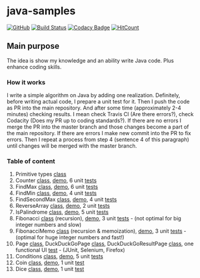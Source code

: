 # java-samples

[![GitHub](https://img.shields.io/github/license/mashape/apistatus.svg)](https://github.com/BurhanH/java-samples/blob/master/LICENSE)
[![Build Status](https://travis-ci.org/BurhanH/java-samples.svg?branch=master)](https://travis-ci.org/BurhanH/java-samples)
[![Codacy Badge](https://api.codacy.com/project/badge/Grade/26eacc4cb5384258afcbe79e7c943b6b)](https://www.codacy.com/app/BurhanH/java-samples?utm_source=github.com&amp;utm_medium=referral&amp;utm_content=BurhanH/java-samples&amp;utm_campaign=Badge_Grade)
[![HitCount](http://hits.dwyl.com/BurhanH/java-samples.svg)](http://hits.dwyl.com/BurhanH/java-samples)


## Main purpose

The idea is show my knowledge and an ability write Java code. Plus enhance coding skills.

### How it works

I write a simple algorithm on Java by adding one realization. Definitely, before writing actual code, I prepare a unit test for it. Then I push the code as PR into the main repository. And after some time (approximately 2-4 minutes) checking results. I mean check Travis CI (Are there errors?), check Codacity (Does my PR up to coding standards?). If there are no errors I merge the PR into the master branch and those changes become a part of the main repository. If there are errors I make new commit into the PR to fix errors. Then I repeat a process from step 4 (sentence 4 of this paragraph) until changes will be merged with the master branch.

### Table of content
1.  Primitive types [class](https://github.com/BurhanH/java-samples/blob/master/src/main/java/com/mycompany/codesamples/PrimitiveTypes.java)
2.  Counter [class](https://github.com/BurhanH/java-samples/blob/master/src/main/java/com/mycompany/codesamples/Counter.java), [demo](https://github.com/BurhanH/java-samples/blob/master/src/main/java/com/mycompany/codesamples/CounterDemo.java), 6 unit [tests](https://github.com/BurhanH/java-samples/blob/master/src/test/java/com/mycompany/codesamples/CounterTest.java)
3.  FindMax [class](https://github.com/BurhanH/java-samples/blob/master/src/main/java/com/mycompany/codesamples/FindMax.java), [demo](https://github.com/BurhanH/java-samples/blob/master/src/main/java/com/mycompany/codesamples/FindMaxDemo.java), 6 unit [tests](https://github.com/BurhanH/java-samples/blob/master/src/test/java/com/mycompany/codesamples/FindMaxTest.java)
4.  FindMin [class](https://github.com/BurhanH/java-samples/blob/master/src/main/java/com/mycompany/codesamples/FindMin.java), [demo](https://github.com/BurhanH/java-samples/blob/master/src/main/java/com/mycompany/codesamples/FindMinDemo.java), 4 unit [tests](https://github.com/BurhanH/java-samples/blob/master/src/test/java/com/mycompany/codesamples/FindMinTest.java)
5.  FindSecondMax [class](https://github.com/BurhanH/java-samples/blob/master/src/main/java/com/mycompany/codesamples/FindSecondMax.java), [demo](https://github.com/BurhanH/java-samples/blob/master/src/main/java/com/mycompany/codesamples/FindSecondMaxDemo.java), 4 unit [tests](https://github.com/BurhanH/java-samples/blob/master/src/test/java/com/mycompany/codesamples/FindSecondMaxTest.java)
6.  ReverseArray [class](https://github.com/BurhanH/java-samples/blob/master/src/main/java/com/mycompany/codesamples/ReverseArray.java), [demo](https://github.com/BurhanH/java-samples/blob/master/src/main/java/com/mycompany/codesamples/ReverseArrayDemo.java), 2 unit [tests](https://github.com/BurhanH/java-samples/blob/master/src/test/java/com/mycompany/codesamples/ReveseArrayTest.java)
7.  IsPalindrome [class](https://github.com/BurhanH/java-samples/blob/master/src/main/java/com/mycompany/codesamples/IsPalindrome.java), [demo](https://github.com/BurhanH/java-samples/blob/master/src/main/java/com/mycompany/codesamples/IsPalindromeDemo.java), 5 unit [tests](https://github.com/BurhanH/java-samples/blob/master/src/test/java/com/mycompany/codesamples/IsPalindromeTest.java)
8.  Fibonacci [class](https://github.com/BurhanH/java-samples/blob/master/src/main/java/com/mycompany/codesamples/Fibonacci.java) (recursion), [demo](https://github.com/BurhanH/java-samples/blob/master/src/main/java/com/mycompany/codesamples/FibonacciDemo.java), 3 unit [tests](https://github.com/BurhanH/java-samples/blob/master/src/test/java/com/mycompany/codesamples/FibonacciTest.java) - (not optimal for big integer numbers and slow)
9.  FibonacciMemo [class](https://github.com/BurhanH/java-samples/blob/master/src/main/java/com/mycompany/codesamples/FibonacciMemo.java) (recursion & memoization), [demo](https://github.com/BurhanH/java-samples/blob/master/src/main/java/com/mycompany/codesamples/FibonacciMemoDemo.java), 3 unit [tests](https://github.com/BurhanH/java-samples/blob/master/src/test/java/com/mycompany/codesamples/FibonacciMemoTest.java) - (optimal for huge integer numbers and fast!)
10. Page [class](https://github.com/BurhanH/java-samples/blob/master/src/main/java/com/mycompany/codesamples/Page.java), DuckDuckGoPage [class](https://github.com/BurhanH/java-samples/blob/master/src/main/java/com/mycompany/codesamples/DuckDuckGoPage.java), DuckDuckGoResultPage [class](https://github.com/BurhanH/java-samples/blob/master/src/main/java/com/mycompany/codesamples/DuckDuckGoResultPage.java), one functional UI [test](https://github.com/BurhanH/java-samples/blob/master/src/test/java/com/mycompany/codesamples/DuckDuckGoTest.java) - (JUnit, Selenium, Firefox)
11. Conditions [class](https://github.com/BurhanH/java-samples/blob/master/src/main/java/com/mycompany/codesamples/AgeCategory.java), [demo](https://github.com/BurhanH/java-samples/blob/master/src/main/java/com/mycompany/codesamples/AgeCategoryDemo.java), 5 unit [tests](https://github.com/BurhanH/java-samples/blob/master/src/test/java/com/mycompany/codesamples/AgeCategoryTest.java)
12. Coin [class](https://github.com/BurhanH/java-samples/blob/master/src/main/java/com/mycompany/codesamples/Coin.java), [demo](https://github.com/BurhanH/java-samples/blob/master/src/main/java/com/mycompany/codesamples/CoinDemo.java), 1 unit [test](https://github.com/BurhanH/java-samples/blob/master/src/test/java/com/mycompany/codesamples/CoinTest.java)
13. Dice [class](https://github.com/BurhanH/java-samples/blob/master/src/main/java/com/mycompany/codesamples/Dice.java), [demo](https://github.com/BurhanH/java-samples/blob/master/src/main/java/com/mycompany/codesamples/DiceDemo.java), 1 unit [test](https://github.com/BurhanH/java-samples/blob/master/src/test/java/com/mycompany/codesamples/DiceTest.java)

